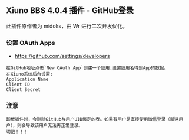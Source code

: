 
Xiuno BBS 4.0.4 插件 - GitHub登录
------------------

此插件原作者为 midoks，由 Wr 进行二次开发优化。

### 设置 OAuth Apps
- https://github.com/settings/developers
```
在GitHub地址点击`New OAuth App`创建一个应用,设置应用名得到App的数据。
在Xiuno系统后台设置:
Application Name
Client ID
Client Secret
```

### 注意
```
卸载插件时，会删除GitHub与用户UID绑定的表。如果有用户是直接使用微信登录（新建用户），则会导致该用户无法再正常登录。
切记！！！
```
